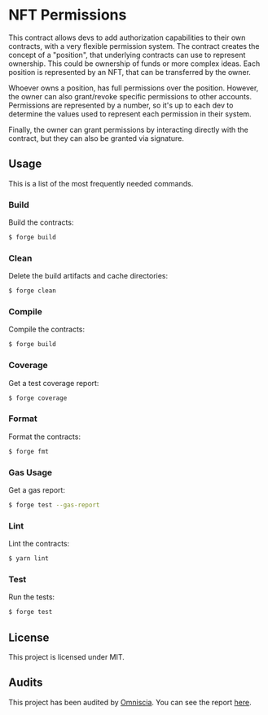 # NFT Permissions

This contract allows devs to add authorization capabilities to their own contracts, with a very flexible permission system. The contract creates the
concept of a "position", that underlying contracts can use to represent ownership. This could be ownership of funds or more complex ideas. Each
position is represented by an NFT, that can be transferred by the owner.

Whoever owns a position, has full permissions over the position. However, the owner can also grant/revoke specific permissions to other accounts.
Permissions are represented by a number, so it's up to each dev to determine the values used to represent each permission in their system.

Finally, the owner can grant permissions by interacting directly with the contract, but they can also be granted via signature.

## Usage

This is a list of the most frequently needed commands.

### Build

Build the contracts:

```sh
$ forge build
```

### Clean

Delete the build artifacts and cache directories:

```sh
$ forge clean
```

### Compile

Compile the contracts:

```sh
$ forge build
```

### Coverage

Get a test coverage report:

```sh
$ forge coverage
```

### Format

Format the contracts:

```sh
$ forge fmt
```

### Gas Usage

Get a gas report:

```sh
$ forge test --gas-report
```

### Lint

Lint the contracts:

```sh
$ yarn lint
```

### Test

Run the tests:

```sh
$ forge test
```

## License

This project is licensed under MIT.

## Audits

This project has been audited by [Omniscia](https://twitter.com/Omniscia_sec). You can see the report
[here](https://omniscia.io/reports/mean-finance-nft-permission-system-65536361239be600181362f3/).
